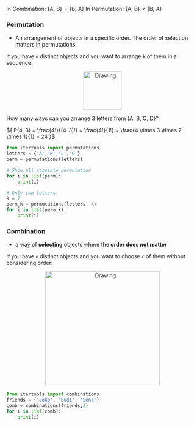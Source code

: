 
In Combination: $\{ \text{A, B} \} = \{ \text{B, A} \}$
In Permutation: $\{ \text{A, B} \} \neq \{ \text{B, A} \}$

### Permutation
- An arrangement of objects in a specific order. The order of selection matters in permutations

If you have `n` distinct objects and you want to arrange `k` of them in a sequence:
<center><img src="https://sekolahdata-assets.s3.ap-southeast-1.amazonaws.com/notebook-images/mds-probability/live_02_09.PNG" alt="Drawing" style="width: 100px;"/></center>

How many ways can you arrange 3 letters from {A, B, C, D}? 

${ P(4, 3) = \frac{4!}{(4-3)!} = \frac{4!}{1!} = \frac{4 \times 3 \times 2 \times 1}{1} = 24 }$

```python
from itertools import permutations
letters = {'A','H','L','O'}
perm = permutations(letters)

# Show all possible permutation
for i in list(perm):
    print(i)

# Only two letters
k = 2
perm_k = permutations(letters, k)
for i in list(perm_k):
    print(i)
```

### Combination
- a way of **selecting** objects where the **order does not matter**

If you have `n` distinct objects and you want to choose `r` of them without considering order:
<center><img src="https://sekolahdata-assets.s3.ap-southeast-1.amazonaws.com/notebook-images/mds-probability/live_02_10.PNG" alt="Drawing" style="width: 300px;"/></center>

```python
from itertools import combinations
friends = {'Joko', 'Budi', 'Seno'}
comb = combinations(friends,2)
for i in list(comb):
    print(i)
```


